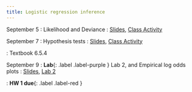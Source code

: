 ```yaml
---
title: Logistic regression inference
---
```


September 5
: Likelihood and Deviance
  : [Slides](https://sta214-f22.github.io/slides/lecture_7.pdf), [Class Activity](https://sta214-f22.github.io/class_activities/ca_lecture_7.html)

September 7
: Hypothesis tests
  : [Slides](https://sta214-f22.github.io/slides/lecture_8.pdf), [Class Activity](https://sta214-f22.github.io/class_activities/ca_lecture_8.html)
  
: Textbook 6.5.4

September 9
: **Lab**{: .label .label-purple } Lab 2, and Empirical log odds plots
  : [Slides](https://sta214-f22.github.io/slides/lecture_9.pdf), [Lab 2](https://sta214-f22.github.io/labs/lab_2.html)

: **HW 1 due**{: .label .label-red }